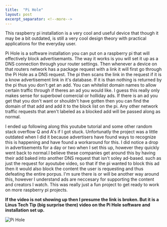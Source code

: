 ```yaml
---
title:  "Pi Hole"
layout: post
excerpt_separator: <!--more-->
---
```


This raspberry pi installation is a very cool and useful device that though it may be a bit outdated, is still a very cool design theory with practical applications for the everyday user.

<!--more-->

Pi Hole is a software installation you can put on a raspberry pi that will effectively block advertisemants. The way it works is you will set it up as a DNS connection through your router settings. Then whenever a device on that routers network has a package request with a link it will first go through the Pi Hole as a DNS request. The pi then scans the link in the request if it is a know advertisement link in it's database. If it is than nothing is returned by the pi thus you don't get an add. You can whitelist domain names to allow certain traffic through if theres an ad you would like. I guess this really only makes sense for superbowl comercial or holliday ads. If there is an ad you get that you don't want or shouldn't have gotten then you can find the domain of that add and add it to the block list on the pi. Any other network traffic requests that aren't labeled as a blocked add will be passed along as normal.

I ended up following along this youtube tutorial and some other random stack overflow Q and A's if I got stuck. Unfortunatly the project was a little outdated when I did it because advertisers have found ways to recognize this is happening and have found a workaround for this. I did notice a drop in advertisements for a day or two when I set this up, however they quickly went back to normal.I believe these companies get around this by having their add baked into another DNS request that isn't soley ad-based. such as just the request for ayoutube video, so that if the pi wanted to block this ad then it would also block the content the user is requesting and thus defeating the entire porpus. I'm sure there is or will be another way around this, however I understand ads are neccesary for supporting the content and creators I watch. This was really just a fun project to get ready to work on more raspberry pi projects.

**If the video is not showing up then I presume the link is broken. But it is a Linus Tech Tip (big surprise there) video on the Pi Hole software and installation set up.**

![Pi Hole](https://www.youtube.com/watch?v=KBXTnrD_Zs4)
